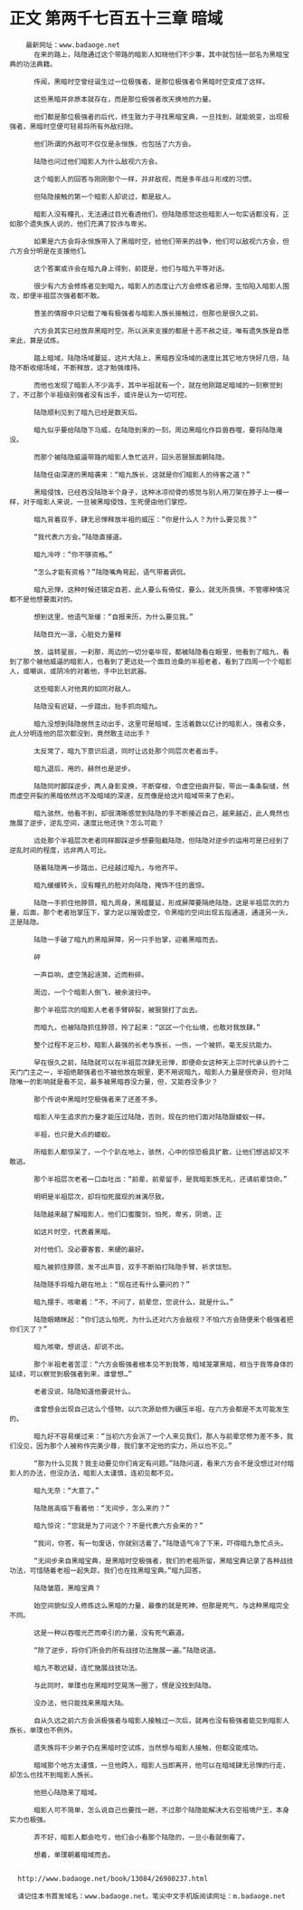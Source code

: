 # 正文 第两千七百五十三章 暗域
        最新网址：www.badaoge.net
          在来的路上，陆隐通过这个带路的暗影人知晓他们不少事，其中就包括一部名为黑暗宝典的功法典籍。
      
          传闻，黑暗时空曾经诞生过一位极强者，是那位极强者令黑暗时空变成了这样。
      
          这些黑暗并非原本就存在，而是那位极强者改天换地的力量。
      
          他们都是那位极强者的后代，终生致力于寻找黑暗宝典，一旦找到，就能蜕变，出现极强者，黑暗时空便可轻易将所有外敌扫除。
      
          他们所谓的外敌可不仅仅是永恒族，也包括了六方会。
      
          陆隐也问过他们暗影人为什么敌视六方会。
      
          这个暗影人的回答与刚刚那个一样，并非敌视，而是多年战斗形成的习惯。
      
          但陆隐接触的第一个暗影人却说过，都是敌人。
      
          暗影人没有瞳孔，无法通过目光看透他们，但陆隐感觉这些暗影人一句实话都没有，正如那个遗失族人说的，他们充满了狡诈与卑劣。
      
          如果是六方会将永恒族带入了黑暗时空，给他们带来的战争，他们可以敌视六方会，但六方会分明是在支援他们。
      
          这个答案或许会在暗九身上得到，前提是，他们与暗九平等对话。
      
          很少有六方会修炼者见到暗九，暗影人的态度让六方会修炼者忌惮，生怕陷入暗影人围攻，即便半祖层次强者都不敢。
      
          菩圣的情报中只记载了唯有极强者与暗影人族长接触过，但那也是很久之前。
      
          六方会其实已经放弃黑暗时空，所以派来支援的都是十恶不赦之徒，唯有遗失族是自愿来此，算是试炼。
      
          踏上暗域，陆隐场域蔓延，这片大陆上，黑暗吞没场域的速度比其它地方快好几倍，陆隐不断收缩场域，不断释放，这才勉强维持。
      
          而他也发现了暗影人不少高手，其中半祖就有一个，就在他刚踏足暗域的一刻察觉到了，不过那个半祖级别强者没有出手，或许是认为一切可控。
      
          陆隐顺利见到了暗九已经是数天后。
      
          暗九似乎要给陆隐下马威，在陆隐到来的一刻，周边黑暗化作巨兽吞噬，要将陆隐淹没。
      
          而那个被陆隐威逼带路的暗影人急忙逃开，回头恶狠狠面朝陆隐。
      
          陆隐任由深邃的黑暗袭来：“暗九族长，这就是你们暗影人的待客之道？”
      
          黑暗侵蚀，已经吞没陆隐半个身子，这种冰凉彻骨的感觉与别人用刀架在脖子上一模一样，对于暗影人来说，一旦被黑暗侵蚀，生死便由他们掌控。
      
          暗九背着双手，肆无忌惮释放半祖的威压：“你是什么人？为什么要见我？”
      
          “我代表六方会。”陆隐直接道。
      
          暗九冷哼：“你不够资格。”
      
          “怎么才能有资格？”陆隐嘴角弯起，语气带着调侃。
      
          暗九忌惮，这种时候还镇定自若，此人要么有倚仗，要么，就无所畏惧，不管哪种情况都不是他想要面对的。
      
          想到这里，他语气渐缓：“自报来历，为什么要见我。”
      
          陆隐目光一凛，心脏处力量释
      
          放，运转星辰，一刹那，周边的一切分毫毕现，都被陆隐看在眼里，他看到了暗九，看到了那个被他威逼的暗影人，也看到了更远处一个面目沧桑的半祖老者，看到了四周一个个暗影人，或嘲讽，或阴冷的对着他，手中比划武器。
      
          这些暗影人对他真的如同对敌人。
      
          陆隐没有迟疑，一步踏出，抬手抓向暗九。
      
          暗九没想到陆隐居然主动出手，这里可是暗域，生活着数以亿计的暗影人，强者众多，此人分明连他的层次都没到，竟然敢主动出手？
      
          太反常了，暗九下意识后退，同时让远处那个同层次老者出手。
      
          暗九退后，用的，赫然也是逆步。
      
          陆隐同时脚踩逆步，两人身影变换，不断穿梭，令虚空扭曲开裂，带出一条条裂缝，然而虚空开裂的黑暗依然远不及暗域的深邃，反而像是给这片暗域带来了色彩。
      
          暗九骇然，他看不到，却很清晰感觉到陆隐的手不断接近自己，越来越近，此人竟然也施展了逆步，逆乱空间，速度比他还快？怎么可能？
      
          远处那个半祖层次老者同样脚踩逆步想要阻截陆隐，但陆隐对逆步的运用可是已经到了逆乱时间的程度，远非两人可比。
      
          随着陆隐再一步踏出，已经越过暗九，与他齐平。
      
          暗九缓缓转头，没有瞳孔的脸对向陆隐，掩饰不住的震惊。
      
          陆隐一手抓住他脖颈，暗九周身，黑暗蔓延，形成屏障要隔绝陆隐，这是半祖层次的力量，后面，那个老者抬掌压下，掌力足以摧毁虚空，令黑暗的空间出现五指通道，通道另一头，正是陆隐。
      
          陆隐一手破了暗九的黑暗屏障，另一只手抬掌，迎着黑暗而去。
      
          砰
      
          一声巨响，虚空荡起涟漪，近而粉碎。
      
          周边，一个个暗影人倒飞，被余波扫中。
      
          那个半祖层次的暗影人老者手臂碎裂，被狠狠打了出去。
      
          而暗九，也被陆隐抓住脖颈，拎了起来：“区区一个化仙境，也敢对我放肆。”
      
          整个过程不足三秒，暗影人最强的长老与族长，一伤，一个被抓，毫无反抗能力。
      
          早在很久之前，陆隐就可以在半祖层次肆无忌惮，即便命女这种天上宗时代承认的十二天门门主之一，半祖绝颠强者也不被他放在眼里，更不用说暗九，暗影人力量是很奇异，但对陆隐唯一的影响就是看不见，最多被黑暗吞没力量，但，又能吞没多少？
      
          那个传说中黑暗时空极强者来了还差不多。
      
          暗影人毕生追求的力量才能压过陆隐，否则，现在的他们面对陆隐跟蝼蚁一样。
      
          半祖，也只是大点的蝼蚁。
      
          所暗影人都惊呆了，一个个趴在地上，骇然，心中的惊恐极具扩散，让他们想逃却又不敢逃。
      
          那个半祖层次老者一口血吐出：“前辈，前辈留手，是我暗影族无礼，还请前辈饶命。”
      
          明明是半祖层次，却将怕死展现的淋漓尽致。
      
          陆隐越来越了解暗影人，他们口蜜腹剑，怕死，卑劣，阴诡，正
      
          如这片时空，代表着黑暗。
      
          对付他们，没必要客套，来硬的最好。
      
          暗九被抓住脖颈，发不出声音，双手不断拍打陆隐手臂，祈求饶恕。
      
          陆隐随手将暗九砸在地上：“现在还有什么要问的？”
      
          暗九摆手，咳嗽着：“不，不问了，前辈您，您说什么，就是什么。”
      
          陆隐眼睛眯起：“你们这么怕死，为什么还对六方会敌视？不怕六方会随便来个极强者把你们灭了？”
      
          暗九咳嗽，想说话，却说不出。
      
          那个半祖老者苦涩：“六方会极强者根本见不到我等，暗域笼罩黑暗，相当于我等身体的延续，可以察觉到极强者到来，谁曾想…”
      
          老者没说，陆隐知道他要说什么。
      
          谁曾想会出现自己这么个怪物，以六次源劫修为碾压半祖，在六方会都是不太可能发生的。
      
          暗九好不容易缓过来：“当初六方会派了一个人来见我们，那人与前辈您修为差不多，我们没见，因为那个人被称作完美少尊，我们拿不定他的实力，所以也不见。”
      
          “那为什么见我？我主动要见你们肯定有问题。”陆隐问道，看来六方会不是没想过对付暗影人的办法，但没办法，暗影人太谨慎，连初见都不见。
      
          暗九无奈：“大意了。”
      
          陆隐居高临下看着他：“无间步，怎么来的？”
      
          暗九惊诧：“您就是为了问这个？不是代表六方会来的？”
      
          “我问，你答，有一句废话，你就别活着了。”陆隐语气冷了下来，吓得暗九急忙点头。
      
          “无间步来自黑暗宝典，是黑暗时空极强者，我们的老祖所留，黑暗宝典记录了各种战技功法，可惜随着老祖一起失踪，我们也在找黑暗宝典。”暗九回答。
      
          陆隐皱眉，黑暗宝典？
      
          始空间貌似没人修炼这么黑暗的力量，最像的就是死神，但那是死气，与这种黑暗完全不同。
      
          这是一种以吞噬光芒而牵引的力量，没有死气霸道。
      
          “除了逆步，将你们所会的所有战技功法施展一遍。”陆隐说道。
      
          暗九不敢迟疑，连忙施展战技功法。
      
          与此同时，单璞也在黑暗时空晃荡一圈了，愣是没找到陆隐。
      
          没办法，他只能找来黑暗大陆。
      
          自从久远之前六方会派极强者与暗影人接触过一次后，就再也没有极强者能见到暗影人族长，单璞也不例外。
      
          遗失族将不少弟子仍在黑暗时空试炼，当然想与暗影人接触，但都没能成功。
      
          暗域那个地方太谨慎，一旦他跨入，暗影人当即离开，他可以在暗域肆无忌惮的行走，却怎么也找不到暗影人族长。
      
          他担心陆隐来了暗域。
      
          暗影人可不简单，怎么说自己也要找一趟，不过那个陆隐能解决大石空祖境尸王，本身实力也极强。
      
          弄不好，暗影人都会吃亏，他们会小看那个陆隐的，一旦小看就倒霉了。
      
          想着，单璞朝着暗域而去。
      
      
      http://www.badaoge.net/book/13084/26980237.html
      
      请记住本书首发域名：www.badaoge.net。笔尖中文手机版阅读网址：m.badaoge.net